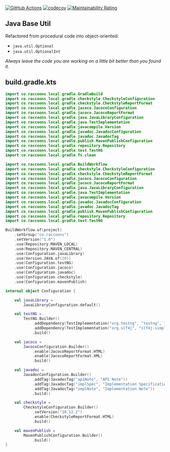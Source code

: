 [![GitHub Actions](https://github.com/raccoons-co/meeko/actions/workflows/EntryPoint.yml/badge.svg?event=push)](https://github.com/raccoons-co/meeko/actions/workflows/EntryPoint.yml)
[![codecov](https://codecov.io/gh/raccoons-co/meeko/graph/badge.svg?token=FtCvNhCrBK)](https://codecov.io/gh/raccoons-co/meeko)
[![Maintainability Rating](https://sonarcloud.io/api/project_badges/measure?project=raccoons-co_meeko&metric=sqale_rating)](https://sonarcloud.io/summary/new_code?id=raccoons-co_meeko)

Java Base Util
---
Refactored from procedural code into object-oriented:
- `java.util.Optional` 
- `java.util.OptionalInt`

*Always leave the code you are working on a little bit better than you found it.*

build.gradle.kts
---

~~~Kotlin
import co.raccoons.local.gradle.GradleBuild
import co.raccoons.local.gradle.checkstyle.CheckstyleConfiguration
import co.raccoons.local.gradle.checkstyle.CheckstyleReportFormat
import co.raccoons.local.gradle.jacoco.JacocoConfiguration
import co.raccoons.local.gradle.jacoco.JacocoReportFormat
import co.raccoons.local.gradle.java.JavaLibraryConfiguration
import co.raccoons.local.gradle.java.TestImplementation
import co.raccoons.local.gradle.javacompile.Version
import co.raccoons.local.gradle.javadoc.JavadocConfiguration
import co.raccoons.local.gradle.javadoc.JavadocTag
import co.raccoons.local.gradle.publish.MavenPublishConfiguration
import co.raccoons.local.gradle.repository.Repository
import co.raccoons.local.gradle.test.TestNG
import co.raccoons.local.gradle.fs.clean

import co.raccoons.local.gradle.BuildWorkflow
import co.raccoons.local.gradle.checkstyle.CheckstyleConfiguration
import co.raccoons.local.gradle.checkstyle.CheckstyleReportFormat
import co.raccoons.local.gradle.jacoco.JacocoConfiguration
import co.raccoons.local.gradle.jacoco.JacocoReportFormat
import co.raccoons.local.gradle.java.JavaLibraryConfiguration
import co.raccoons.local.gradle.java.TestImplementation
import co.raccoons.local.gradle.javacompile.Version
import co.raccoons.local.gradle.javadoc.JavadocConfiguration
import co.raccoons.local.gradle.javadoc.JavadocTag
import co.raccoons.local.gradle.publish.MavenPublishConfiguration
import co.raccoons.local.gradle.repository.Repository
import co.raccoons.local.gradle.test.TestNG

BuildWorkflow.of(project)
    .setGroup("co.raccoons")
    .setVersion("1.0")
    .use(Repository.MAVEN_LOCAL)
    .use(Repository.MAVEN_CENTRAL)
    .use(Configuration.javaLibrary)
    .use(Version.JAVA.of(20))
    .use(Configuration.testNG)
    .use(Configuration.jacoco)
    .use(Configuration.javadoc)
    .use(Configuration.checkstyle)
    .use(Configuration.mavenPublish)

internal object Configuration {

    val javaLibrary =
        JavaLibraryConfiguration.default()

    val testNG =
        TestNG.Builder()
            .addDependency(TestImplementation("org.testng", "testng", "7.8.0"))
            .addDependency(TestImplementation("org.slf4j", "slf4j-simple", "2.0.7"))
            .build()

    val jacoco =
        JacocoConfiguration.Builder()
            .enable(JacocoReportFormat.HTML)
            .enable(JacocoReportFormat.XML)
            .build()

    val javadoc =
        JavadocConfiguration.Builder()
            .addTag(JavadocTag("apiNote", "API Note"))
            .addTag(JavadocTag("implSpec", "Implementation Specification"))
            .addTag(JavadocTag("implNote", "Implementation Note"))
            .build()

    val checkstyle =
        CheckstyleConfiguration.Builder()
            .setVersion("10.12.2")
            .enable(CheckstyleReportFormat.HTML)
            .build()

    val mavenPublish =
        MavenPublishConfiguration.Builder()
            .build()
}
~~~
